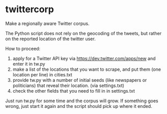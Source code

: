twittercorp
===========

Make a regionally aware Twitter corpus.

The Python script does not rely on the geocoding of the tweets, but rather on the reported location of the twitter user.

How to proceed:
1) apply for a Twitter API key via https://dev.twitter.com/apps/new and enter it in tw.py
2) make a list of the locations that you want to scrape, and put them (one location per line) in cities.txt
3) provide tw.py with a number of initial seeds (like newspapers or politicians) that reveal their location. (via settings.txt)
4) check the other fields that you need to fill in in settings.txt

Just run tw.py for some time and the corpus will grow. If something goes wrong, just start it again and the script should pick up where it ended.
